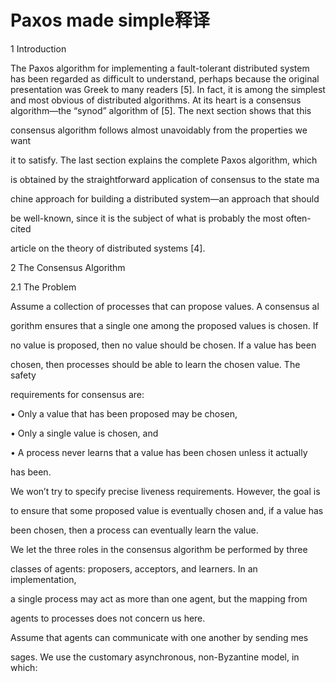 # Paxos made simple释译

1 Introduction

The Paxos algorithm for implementing a fault-tolerant distributed system has been regarded as difficult to understand, perhaps because the original presentation was Greek to many readers \[5\]. In fact, it is among the simplest and most obvious of distributed algorithms. At its heart is a consensus  
 algorithm—the “synod” algorithm of \[5\]. The next section shows that this

consensus algorithm follows almost unavoidably from the properties we want

it to satisfy. The last section explains the complete Paxos algorithm, which

is obtained by the straightforward application of consensus to the state ma

chine approach for building a distributed system—an approach that should

be well-known, since it is the subject of what is probably the most often-cited

article on the theory of distributed systems \[4\].

2 The Consensus Algorithm

2.1 The Problem

Assume a collection of processes that can propose values. A consensus al

gorithm ensures that a single one among the proposed values is chosen. If

no value is proposed, then no value should be chosen. If a value has been

chosen, then processes should be able to learn the chosen value. The safety

requirements for consensus are:

• Only a value that has been proposed may be chosen,

• Only a single value is chosen, and

• A process never learns that a value has been chosen unless it actually

has been.

We won’t try to specify precise liveness requirements. However, the goal is

to ensure that some proposed value is eventually chosen and, if a value has

been chosen, then a process can eventually learn the value.

We let the three roles in the consensus algorithm be performed by three

classes of agents: proposers, acceptors, and learners. In an implementation,

a single process may act as more than one agent, but the mapping from

agents to processes does not concern us here.

Assume that agents can communicate with one another by sending mes

sages. We use the customary asynchronous, non-Byzantine model, in which:

